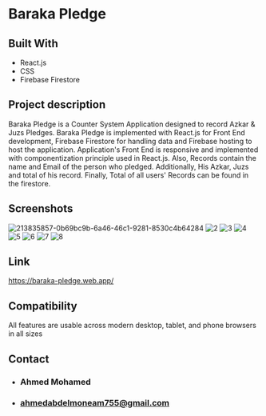 # Baraka Pledge

## Built With

* React.js
* CSS
* Firebase Firestore

## Project description

Baraka Pledge is a Counter System Application designed to record Azkar & Juzs Pledges. Baraka Pledge is implemented with React.js for Front End development, Firebase Firestore for handling data and Firebase hosting to host the application. Application's Front End is responsive and implemented with componentization principle used in React.js. Also, Records contain the name and Email of the person who pledged. Additionally, His Azkar, Juzs and total of his record. Finally, Total of all users' Records can be found in the firestore.

## Screenshots
![213835857-0b69bc9b-6a46-46c1-9281-8530c4b64284](https://github.com/Ahmed-AbdElMoneam/baraka/assets/68257208/602cac99-1301-4fce-ae17-2c2bc492abbf)
![2](https://user-images.githubusercontent.com/68257208/213835867-56846a15-ae3a-45d4-8b50-9b54db56085a.png)
![3](https://user-images.githubusercontent.com/68257208/213835874-5febffd9-739f-45f2-9ae1-92d072988b0d.png)
![4](https://user-images.githubusercontent.com/68257208/213835881-a491c300-29a7-464e-8313-d82d6323776b.png)
![5](https://user-images.githubusercontent.com/68257208/213835883-1153df68-6d7e-41ac-a650-e0a343f2e957.png)
![6](https://user-images.githubusercontent.com/68257208/213835891-988c4f38-d328-4c5e-b4c7-97dd14901297.jpg)
![7](https://user-images.githubusercontent.com/68257208/213835897-33e51099-6ca3-4797-8855-b367d858a71b.jpg)
![8](https://user-images.githubusercontent.com/68257208/213835908-0e84a29b-edf5-40d1-9970-e269fe860475.jpg)

## Link
https://baraka-pledge.web.app/

## Compatibility

All features are usable across modern desktop, tablet, and phone browsers in all sizes

## Contact

* ### Ahmed Mohamed
* ### ahmedabdelmoneam755@gmail.com
